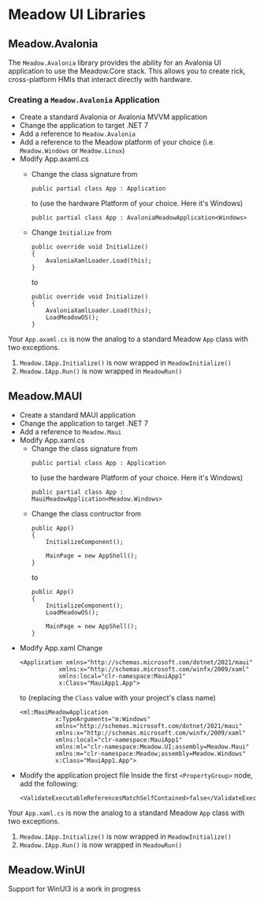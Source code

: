 # Meadow UI Libraries

## Meadow.Avalonia

The `Meadow.Avalonia` library provides the ability for an Avalonia UI application to use the Meadow.Core stack.  This allows you to create rick, cross-platform HMIs that interact directly with hardware.

### Creating a `Meadow.Avalonia` Application

- Create a standard Avalonia or Avalonia MVVM application
- Change the application to target .NET 7
- Add a reference to `Meadow.Avalonia`
- Add a reference to the Meadow platform of your choice (i.e. `Meadow.Windows` or `Meadow.Linux`)
- Modify App.axaml.cs
  - Change the class signature from
    ```
    public partial class App : Application
    ```
    to (use the hardware Platform of your choice.  Here it's Windows)
    ```
    public partial class App : AvaloniaMeadowApplication<Windows>
    ```
  - Change `Initialize` from
    ```
    public override void Initialize()
    {
        AvaloniaXamlLoader.Load(this);
    }
    ```
    to

    ```
    public override void Initialize()
    {
        AvaloniaXamlLoader.Load(this);
        LoadMeadowOS();
    }
    ```

Your `App.axaml.cs` is now the analog to a standard Meadow `App` class with two exceptions.

1. `Meadow.IApp.Initialize()` is now wrapped in `MeadowInitialize()`
1. `Meadow.IApp.Run()` is now wrapped in `MeadowRun()`


## Meadow.MAUI

- Create a standard MAUI application
- Change the application to target .NET 7
- Add a reference to `Meadow.Maui`
- Modify App.xaml.cs
  - Change the class signature from
    ```
    public partial class App : Application
    ```
    to (use the hardware Platform of your choice.  Here it's Windows)
    ```
    public partial class App : MauiMeadowApplication<Meadow.Windows>
    ```
  - Change the class contructor from
    ```
    public App()
    {
        InitializeComponent();

        MainPage = new AppShell();
    }
    ```
    to
    ```
    public App()
    {
        InitializeComponent();
        LoadMeadowOS();

        MainPage = new AppShell();
    }
    ```
- Modify App.xaml
  Change
  ```
  <Application xmlns="http://schemas.microsoft.com/dotnet/2021/maui"
             xmlns:x="http://schemas.microsoft.com/winfx/2009/xaml"
             xmlns:local="clr-namespace:MauiApp1"
             x:Class="MauiApp1.App">
   ```
   to (replacing the `Class` value with your project's class name)
   ```
   <ml:MauiMeadowApplication 
             x:TypeArguments="m:Windows"
             xmlns="http://schemas.microsoft.com/dotnet/2021/maui"
             xmlns:x="http://schemas.microsoft.com/winfx/2009/xaml"
             xmlns:local="clr-namespace:MauiApp1"
             xmlns:ml="clr-namespace:Meadow.UI;assembly=Meadow.Maui"
             xmlns:m="clr-namespace:Meadow;assembly=Meadow.Windows"
             x:Class="MauiApp1.App">
   ```
- Modify the application project file
  Inside the first `<PropertyGroup>` node, add the following:
  ```
  <ValidateExecutableReferencesMatchSelfContained>false</ValidateExecutableReferencesMatchSelfContained>
  ```
Your `App.xaml.cs` is now the analog to a standard Meadow `App` class with two exceptions.

1. `Meadow.IApp.Initialize()` is now wrapped in `MeadowInitialize()`
1. `Meadow.IApp.Run()` is now wrapped in `MeadowRun()`

## Meadow.WinUI

Support for WinUI3 is a work in progress